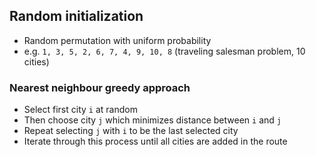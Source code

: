 ## Random initialization

- Random permutation with uniform probability
- e.g. `1, 3, 5, 2, 6, 7, 4, 9, 10, 8` (traveling salesman problem, 10 cities)

### Nearest neighbour greedy approach

- Select first city `i` at random
- Then choose city `j` which minimizes distance between `i` and `j`
- Repeat selecting `j` with `i` to be the last selected city
- Iterate through this process until all cities are added in the route
